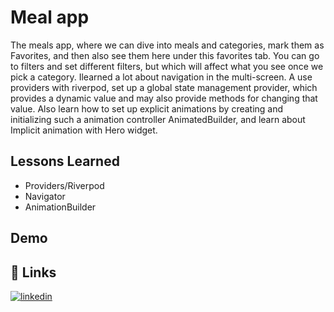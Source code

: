 
# Meal app

The meals app, where we can dive into meals and categories, mark them as Favorites, and then also see them here under this favorites tab.
You can go to filters and set different filters, but which will affect what you see once we pick a category.  Ilearned a lot about navigation
in the multi-screen. A use providers with riverpod, set up a global state management provider,
which provides a dynamic value and may also provide methods
for changing that value.
Also learn how to set up explicit animations
by creating and initializing such a animation controller
AnimatedBuilder, and learn about Implicit animation with Hero widget.
## Lessons Learned


- Providers/Riverpod
- Navigator
- AnimationBuilder
## Demo




## 🔗 Links

[![linkedin](https://img.shields.io/badge/linkedin-0A66C2?style=for-the-badge&logo=linkedin&logoColor=white)](https://www.linkedin.com/in/raffael-silverio-a47553255/)
